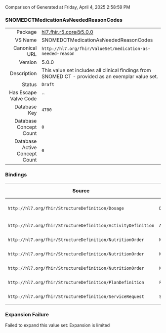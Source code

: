 Comparison of 
Generated at Friday, April 4, 2025 2:58:59 PM

### SNOMEDCTMedicationAsNeededReasonCodes

|      |     |
| ---: | --- |
| Package | hl7.fhir.r5.core@5.0.0 |
| VS Name | SNOMEDCTMedicationAsNeededReasonCodes |
| Canonical URL | `http://hl7.org/fhir/ValueSet/medication-as-needed-reason` |
| Version | 5.0.0 |
| Description | This value set includes all clinical findings from SNOMED CT - provided as an exemplar value set. |
| Status | `Draft` |
| Has Escape Valve Code | `` |
| Database Key | `4700` |
| Database Concept Count | `0` |
| Database Active Concept Count | `0` |
### Bindings

| Source | Element | Binding | Strength | Element Short |
| ------ | ------- | ------- | -------- | ------------- |
| `http://hl7.org/fhir/StructureDefinition/Dosage` | `Dosage.asNeededFor` | `http://hl7.org/fhir/ValueSet/medication-as-needed-reason` | `Example` | Take "as needed" (for x) |
| `http://hl7.org/fhir/StructureDefinition/ActivityDefinition` | `ActivityDefinition.asNeeded[x]` | `http://hl7.org/fhir/ValueSet/medication-as-needed-reason` | `Example` | Preconditions for service |
| `http://hl7.org/fhir/StructureDefinition/NutritionOrder` | `NutritionOrder.oralDiet.schedule.asNeededFor` | `http://hl7.org/fhir/ValueSet/medication-as-needed-reason` | `Example` | Take 'as needed' for x |
| `http://hl7.org/fhir/StructureDefinition/NutritionOrder` | `NutritionOrder.supplement.schedule.asNeededFor` | `http://hl7.org/fhir/ValueSet/medication-as-needed-reason` | `Example` | Take 'as needed' for x |
| `http://hl7.org/fhir/StructureDefinition/NutritionOrder` | `NutritionOrder.enteralFormula.administration.schedule.asNeededFor` | `http://hl7.org/fhir/ValueSet/medication-as-needed-reason` | `Example` | Take 'as needed' for x |
| `http://hl7.org/fhir/StructureDefinition/PlanDefinition` | `PlanDefinition.asNeeded[x]` | `http://hl7.org/fhir/ValueSet/medication-as-needed-reason` | `Example` | Preconditions for service |
| `http://hl7.org/fhir/StructureDefinition/ServiceRequest` | `ServiceRequest.asNeeded[x]` | `http://hl7.org/fhir/ValueSet/medication-as-needed-reason` | `Example` | Preconditions for service |

### Expansion Failure

Failed to expand this value set: Expansion is limited
